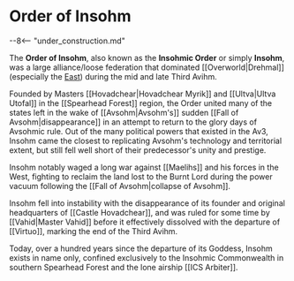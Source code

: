 # Order of Insohm

--8<-- "under_construction.md"

The **Order of Insohm**, also known as the **Insohmic Order** or simply **Insohm**, was a large alliance/loose federation that dominated [[Overworld|Drehmal]] (especially the [East](/World/Regions/Eastern_Regions/)) during the mid and late Third Avihm. 

Founded by Masters [[Hovadchear|Hovadchear Myrik]] and [[Ultva|Ultva Utofal]] in the [[Spearhead Forest]] region, the Order united many of the states left in the wake of [[Avsohm|Avsohm's]] sudden [[Fall of Avsohm|disappearance]] in an attempt to return to the glory days of Avsohmic rule. Out of the many political powers that existed in the Av3, Insohm came the closest to replicating Avsohm's technology and territorial extent, but still fell well short of their predecessor's unity and prestige.

Insohm notably waged a long war against [[Maelihs]] and his forces in the West, fighting to reclaim the land lost to the Burnt Lord during the power vacuum following the [[Fall of Avsohm|collapse of Avsohm]].

Insohm fell into instability with the disappearance of its founder and original headquarters of [[Castle Hovadchear]], and was ruled for some time by [[Vahid|Master Vahid]] before it effectively dissolved with the departure of [[Virtuo]], marking the end of the Third Avihm.

Today, over a hundred years since the departure of its Goddess, Insohm exists in name only, confined exclusively to the Insohmic Commonwealth in southern Spearhead Forest and the lone airship [[ICS Arbiter]].
